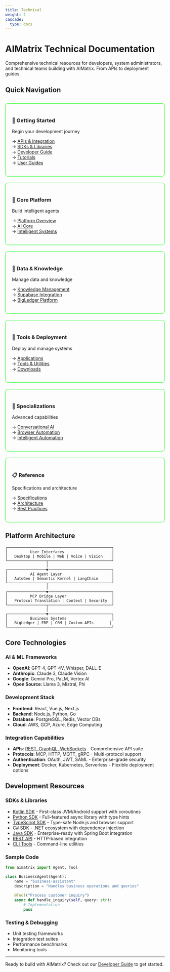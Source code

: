 ```yaml
---
title: Technical
weight: 2
cascade:
  type: docs
---
```


# AIMatrix Technical Documentation

Comprehensive technical resources for developers, system administrators, and technical teams building with AIMatrix. From APIs to deployment guides.

## Quick Navigation

<div style="display: grid; grid-template-columns: repeat(auto-fit, minmax(250px, 1fr)); gap: 20px; margin: 30px 0;">
  
  <div style="border: 1px solid #00ff00; padding: 20px; border-radius: 8px;">
    <h3>🚀 Getting Started</h3>
    <p>Begin your development journey</p>
    <ul style="list-style: none; padding: 0;">
      <li>→ <a href="/technical/apis/">APIs & Integration</a></li>
      <li>→ <a href="/technical/sdks/">SDKs & Libraries</a></li>
      <li>→ <a href="/technical/developers/">Developer Guide</a></li>
      <li>→ <a href="/technical/tutorials/">Tutorials</a></li>
      <li>→ <a href="/technical/user-guides/">User Guides</a></li>
    </ul>
  </div>

  <div style="border: 1px solid #00ff00; padding: 20px; border-radius: 8px;">
    <h3>🤖 Core Platform</h3>
    <p>Build intelligent agents</p>
    <ul style="list-style: none; padding: 0;">
      <li>→ <a href="/technical/core-platform/">Platform Overview</a></li>
      <li>→ <a href="/technical/ai-core/">AI Core</a></li>
      <li>→ <a href="/technical/intelligent-systems/">Intelligent Systems</a></li>
    </ul>
  </div>

  <div style="border: 1px solid #00ff00; padding: 20px; border-radius: 8px;">
    <h3>🧠 Data & Knowledge</h3>
    <p>Manage data and knowledge</p>
    <ul style="list-style: none; padding: 0;">
      <li>→ <a href="/technical/data-knowledge/">Knowledge Management</a></li>
      <li>→ <a href="/technical/supabase-platform/">Supabase Integration</a></li>
      <li>→ <a href="/technical/bigledger/">BigLedger Platform</a></li>
    </ul>
  </div>

  <div style="border: 1px solid #00ff00; padding: 20px; border-radius: 8px;">
    <h3>🔧 Tools & Deployment</h3>
    <p>Deploy and manage systems</p>
    <ul style="list-style: none; padding: 0;">
      <li>→ <a href="/technical/applications/">Applications</a></li>
      <li>→ <a href="/technical/tools-utilities/">Tools & Utilities</a></li>
      <li>→ <a href="/technical/downloads/">Downloads</a></li>
    </ul>
  </div>

  <div style="border: 1px solid #00ff00; padding: 20px; border-radius: 8px;">
    <h3>🎯 Specializations</h3>
    <p>Advanced capabilities</p>
    <ul style="list-style: none; padding: 0;">
      <li>→ <a href="/technical/conversational-ai/">Conversational AI</a></li>
      <li>→ <a href="/technical/browser-automation/">Browser Automation</a></li>
      <li>→ <a href="/technical/intelligent-automation/">Intelligent Automation</a></li>
    </ul>
  </div>

  <div style="border: 1px solid #00ff00; padding: 20px; border-radius: 8px;">
    <h3>📋 Reference</h3>
    <p>Specifications and architecture</p>
    <ul style="list-style: none; padding: 0;">
      <li>→ <a href="/technical/specs/">Specifications</a></li>
      <li>→ <a href="/technical/architecture/">Architecture</a></li>
      <li>→ <a href="/technical/best-practices/">Best Practices</a></li>
    </ul>
  </div>

</div>

## Platform Architecture

```
┌──────────────────────────────────────────────┐
│          User Interfaces                     │
│   Desktop | Mobile | Web | Voice | Vision    │
└─────────────────┬────────────────────────────┘
                  │
┌─────────────────▼────────────────────────────┐
│          AI Agent Layer                      │
│   AutoGen | Semantic Kernel | LangChain      │
└─────────────────┬────────────────────────────┘
                  │
┌─────────────────▼────────────────────────────┐
│          MCP Bridge Layer                    │
│   Protocol Translation | Context | Security  │
└─────────────────┬────────────────────────────┘
                  │
┌─────────────────▼────────────────────────────┐
│          Business Systems                    │
│   BigLedger | ERP | CRM | Custom APIs       │
└──────────────────────────────────────────────┘
```

## Core Technologies

### AI & ML Frameworks
- **OpenAI**: GPT-4, GPT-4V, Whisper, DALL-E
- **Anthropic**: Claude 3, Claude Vision
- **Google**: Gemini Pro, PaLM, Vertex AI
- **Open Source**: Llama 3, Mistral, Phi

### Development Stack
- **Frontend**: React, Vue.js, Next.js
- **Backend**: Node.js, Python, Go
- **Database**: PostgreSQL, Redis, Vector DBs
- **Cloud**: AWS, GCP, Azure, Edge Computing

### Integration Capabilities
- **APIs**: [REST, GraphQL, WebSockets](/reference/apis/) - Comprehensive API suite
- **Protocols**: MCP, HTTP, MQTT, gRPC - Multi-protocol support  
- **Authentication**: OAuth, JWT, SAML - Enterprise-grade security
- **Deployment**: Docker, Kubernetes, Serverless - Flexible deployment options

## Development Resources

### SDKs & Libraries
- [Kotlin SDK](/technical/sdks/#kotlin-sdk) - First-class JVM/Android support with coroutines
- [Python SDK](/technical/sdks/#python-sdk) - Full-featured async library with type hints
- [TypeScript SDK](/technical/sdks/#typescript-sdk) - Type-safe Node.js and browser support
- [C# SDK](/technical/sdks/#csharp-sdk) - .NET ecosystem with dependency injection
- [Java SDK](/technical/sdks/#java-sdk) - Enterprise-ready with Spring Boot integration
- [REST API](/reference/apis/) - HTTP-based integration
- [CLI Tools](/technical/applications/) - Command-line utilities

### Sample Code
```python
from aimatrix import Agent, Tool

class BusinessAgent(Agent):
    name = "business-assistant"
    description = "Handles business operations and queries"
    
    @Tool("Process customer inquiry")
    async def handle_inquiry(self, query: str):
        # Implementation
        pass
```

### Testing & Debugging
- Unit testing frameworks
- Integration test suites  
- Performance benchmarks
- Monitoring tools

---

Ready to build with AIMatrix? Check out our [Developer Guide](/technical/developers/) to get started.